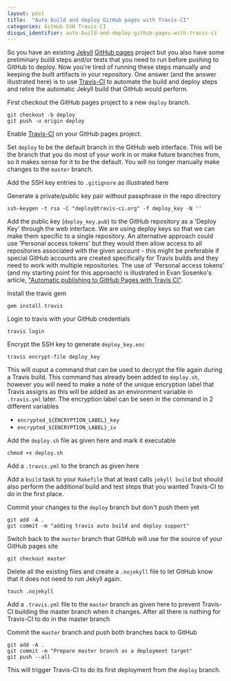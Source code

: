 ```yaml
---
layout: post
title:  "Auto build and deploy GitHub pages with Travis-CI"
categories: GitHub SSH Travis-CI
disqus_identifier: auto-build-and-deploy-github-pages-with-travis-ci
---
```


[travis]: https://travis-ci.org/
[ghpages]: https://pages.github.com/
[jekyll]: http://jekyllrb.com/
[reference]: http://evansosenko.com/posts/automatic-publishing-github-pages-travis-ci/

So you have an existing [Jekyll][jekyll] [GitHub pages][ghpages] project but you also have some preliminary build steps and/or tests that you need to run before pushing to GitHub to deploy. Now you're tired of running these steps manually and keeping the built artifacts in your repository. One answer (and the answer illustrated here) is to use [Travis-CI][travis] to automate the build and deploy steps and retire the automatic Jekyll build that GitHub would perform.

First checkout the GitHub pages project to a new `deploy` branch.

```
git checkout -b deploy
git push -u origin deploy
```

Enable [Travis-CI][travis] on your GitHub pages project.

Set `deploy` to be the default branch in the GitHub web interface. This will be the branch that you do most of your work in or make future branches from, so it makes sense for it to be the default. You will no longer manually make changes to the `master` branch.

Add the SSH key entries to `.gitignore` as illustrated here

<script src="https://gist.github.com/pghalliday/240fe740d523dad21d3f.js?file=gitignore.sh"></script>

Generate a private/public key pair without passphrase in the repo directory

```
ssh-keygen -t rsa -C "deploy@travis-ci.org" -f deploy_key -N ''
```

Add the public key (`deploy_key.pub`) to the GitHub repository as a 'Deploy Key' through the web interface. We are using deploy keys so that we can make them specific to a single repository. An alternative approach could use 'Personal access tokens' but they would then allow access to all repositories associated with the given account - this might be preferable if special GitHub accounts are created specifically for Travis builds and they need to work with multiple repositories. The use of 'Personal access tokens' (and my starting point for this approach) is illustrated in Evan Sosenko's article, ["Automatic publishing to GitHub Pages with Travis CI"][reference].

Install the travis gem

```
gem install travis
```

Login to travis with your GitHub credentials

```
travis login
```

Encrypt the SSH key to generate `deploy_key.enc`

```
travis encrypt-file deploy_key
```

This will ouput a command that can be used to decrypt the file again during a Travis build. This command has already been added to `deploy.sh`, however you will need to make a note of the unique encryption label that Travis assigns as this will be added as an environment variable in `.travis.yml` later. The encryption label can be seen in the command in 2 different variables

- `encrypted_${ENCRYPTION_LABEL}_key`
- `encrypted_${ENCRYPTION_LABEL}_iv`

Add the `deploy.sh` file as given here and mark it executable

<script src="https://gist.github.com/pghalliday/240fe740d523dad21d3f.js?file=auto-build-and-deploy-github-pages-with-travis-ci.sh"></script>

```
chmod +x deploy.sh
```

Add a `.travis.yml` to the branch as given here

<script src="https://gist.github.com/pghalliday/240fe740d523dad21d3f.js?file=deploy.travis.yml"></script>

Add a `build` task to your `Rakefile` that at least calls `jekyll build` but should also perform the additional build and test steps that you wanted Travis-CI to do in the first place.

Commit your changes to the `deploy` branch but don't push them yet

```
git add -A .
git commit -m "adding travis auto build and deploy support"
```

Switch back to the `master` branch that GitHub will use for the source of your GitHub pages site

```
git checkout master
```

Delete all the existing files and create a `.nojekyll` file to let GitHub know that it does not need to run Jekyll again.

```
touch .nojekyll
```

Add a `.travis.yml` file to the `master` branch as given here to prevent Travis-CI building the master branch when it changes. After all there is nothing for Travis-CI to do in the master branch

<script src="https://gist.github.com/pghalliday/240fe740d523dad21d3f.js?file=master.travis.yml"></script>

Commit the `master` branch and push both branches back to GitHub

```
git add -A .
git commit -m "Prepare master branch as a deployment target"
git push --all
```

This will trigger Travis-CI to do its first deployment from the `deploy` branch.

